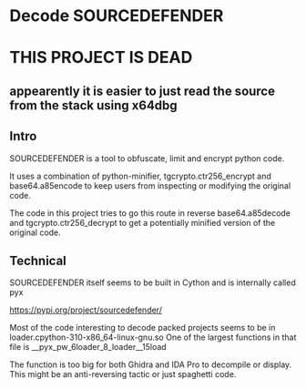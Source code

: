 # Decode SOURCEDEFENDER


# THIS PROJECT IS DEAD

## appearently it is easier to just read the source from the stack using x64dbg


## Intro
SOURCEDEFENDER is a tool to obfuscate, limit and encrypt python code.

It uses a combination of python-minifier, tgcrypto.ctr256_encrypt and base64.a85encode
to keep users from inspecting or modifying the original code.

The code in this project tries to go this route in reverse
base64.a85decode and tgcrypto.ctr256_decrypt to get a potentially minified version of the original code.

## Technical

SOURCEDEFENDER itself seems to be built in Cython and is internally called pyx

<https://pypi.org/project/sourcedefender/>

Most of the code interesting to decode packed projects seems to be in loader.cpython-310-x86_64-linux-gnu.so
One of the largest functions in that file is __pyx_pw_6loader_8_loader__15load

The function is too big for both Ghidra and IDA Pro to decompile or display.
This might be an anti-reversing tactic or just spaghetti code.